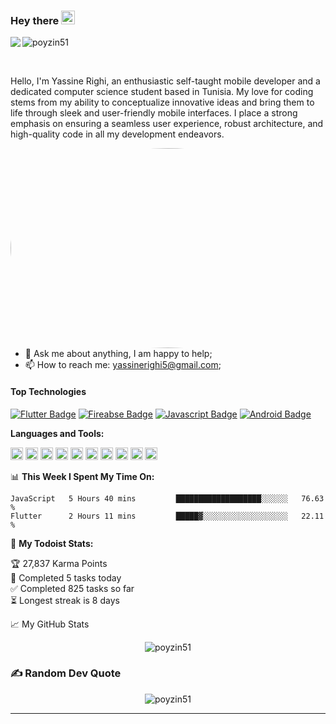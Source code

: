 ### Hey there <img src="https://media.giphy.com/media/hvRJCLFzcasrR4ia7z/giphy.gif" width="22px">



<a href="https://www.linkedin.com/in/yassine-righi-a43369226/">
  <img align="left" src="https://img.shields.io/badge/LinkedIn-%230077B5.svg?logo=linkedin&logoColor=white" />
</a>

<p align=left> <img src=https://komarev.com/ghpvc/?username=poyzin51 alt=poyzin51 /> </p>

<br />

Hello, I'm Yassine Righi, an enthusiastic self-taught mobile developer and a dedicated computer science student based in Tunisia. My love for coding stems from my ability to conceptualize innovative ideas and bring them to life through sleek and user-friendly mobile interfaces. I place a strong emphasis on ensuring a seamless user experience, robust architecture, and high-quality code in all my development endeavors.



  <img align="right" alt="GIF" src="https://miro.medium.com/v2/resize:fit:679/1*yw0TnheAGN-LPneDaTlaxw.gif" width="512" height="320" style="border-radius:50%" />


  
- 💬 Ask me about anything, I am happy to help;
- 📫 How to reach me: yassinerighi5@gmail.com;

  

#### Top Technologies

<!-- TODO: Make technologies links takes you to repositories -->

[![Flutter Badge](https://img.shields.io/badge/-Flutter-007acc?style=for-the-badge&labelColor=black&logo=flutter&logoColor=007acc)](#)  [![Fireabse Badge](https://img.shields.io/badge/-Firebase-FFA611?style=for-the-badge&labelColor=black&logo=Firebase&logoColor=FFA611)](#) [![Javascript Badge](https://img.shields.io/badge/-Javascript-F0DB4F?style=for-the-badge&labelColor=black&logo=javascript&logoColor=F0DB4F)](#) [![Android Badge](https://img.shields.io/badge/-Android-3DDC84?style=for-the-badge&labelColor=black&logo=android&logoColor=3DDC84)](#) 



**Languages and Tools:**  

<code><img height="20" src="https://img.shields.io/badge/html5-%23E34F26.svg?style=for-the-badge&logo=html5&logoColor=white"></code>
<code><img height="20" src="https://img.shields.io/badge/css3-%231572B6.svg?style=for-the-badge&logo=css3&logoColor=white"></code>
<code><img height="20" src="https://img.shields.io/badge/typescript-%23007ACC.svg?style=for-the-badge&logo=typescript&logoColor=white"></code>
<code><img height="20" src="https://img.shields.io/badge/firebase-%23039BE5.svg?style=for-the-badge&logo=firebase"></code>
<code><img height="20" src="https://img.shields.io/badge/netlify-%23000000.svg?style=for-the-badge&logo=netlify&logoColor=#00C7B7"></code>
<code><img height="20" src="https://img.shields.io/badge/heroku-%23430098.svg?style=for-the-badge&logo=heroku&logoColor=white"></code>
<code><img height="20" src="https://img.shields.io/badge/vuejs-%2335495e.svg?style=for-the-badge&logo=vuedotjs&logoColor=%234FC08D"></code>
<code><img height="20" src="https://img.shields.io/badge/webpack-%238DD6F9.svg?style=for-the-badge&logo=webpack&logoColor=black"></code>
<code><img height="20" src="https://img.shields.io/badge/tailwindcss-%2338B2AC.svg?style=for-the-badge&logo=tailwind-css&logoColor=white"></code>
<code><img height="20" src="https://img.shields.io/badge/Next-black?style=for-the-badge&logo=next.js&logoColor=white"></code>

📊 **This Week I Spent My Time On:**
<!--START_SECTION:waka-->
```text
JavaScript   5 Hours 40 mins         ███████████████████░░░░░░   76.63 % 
Flutter      2 Hours 11 mins         █████▓░░░░░░░░░░░░░░░░░░░   22.11 % 
```
<!--END_SECTION:waka-->
🚧 **My Todoist Stats:**
<!-- TODO-IST:START -->
🏆  27,837 Karma Points           
🌸  Completed 5 tasks today           
✅  Completed 825 tasks so far           
⏳  Longest streak is 8 days
<!-- TODO-IST:END -->


📈 My GitHub Stats

<p align="center"> <img src="https://github-readme-stats.vercel.app/api?username=poyzin51&show_icons=true&theme=gotham" alt="poyzin51" />



### ✍️ Random Dev Quote
<p align="center"> <img src="https://quotes-github-readme.vercel.app/api?type=horizontal&theme=radical" alt="poyzin51" />

---

